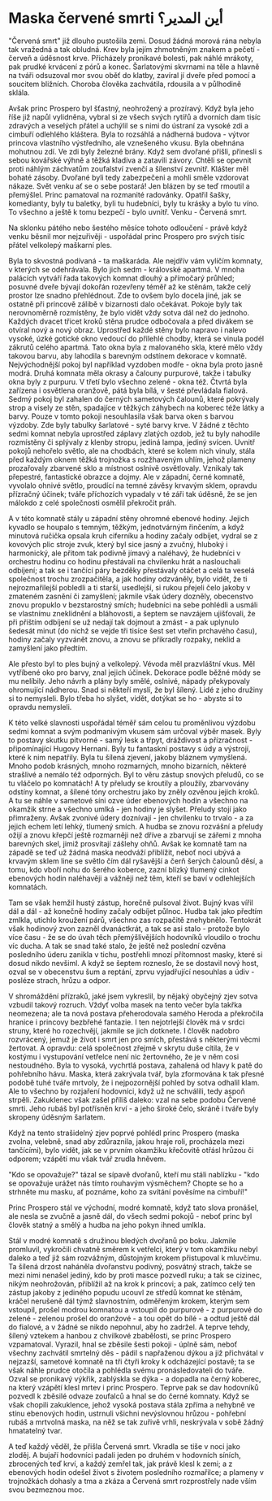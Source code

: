 # Maska červené smrti أين المدير؟

"Červená smrt" již dlouho pustošila zemi. Dosud žádná morová rána nebyla tak vražedná a tak obludná. Krev byla jejím zhmotněným znakem a pečetí - červeň a úděsnost krve. Přicházely pronikavé bolesti, pak náhlé mrákoty, pak prudké krvácení z pórů a konec. Šarlatovými skvrnami na těle a hlavně na tváři odsuzoval mor svou oběť do klatby, zavíral jí dveře před pomocí a soucitem bližních. Choroba člověka zachvátila, rdousila a v půlhodině sklála. 

Avšak princ Prospero byl šťastný, neohrožený a prozíravý. Když byla jeho říše již napůl vylidněna, vybral si ze všech svých rytířů a dvorních dam tisíc zdravých a veselých přátel a uchýlil se s nimi do ústraní za vysoké zdi a cimbuří odlehlého kláštera. Byla to rozsáhlá a nádherná budova - výtvor princova vlastního výstředního, ale vznešeného vkusu. Byla obehnána mohutnou zdí. Ve zdi byly železné brány. Když sem dvořané přišli, přinesli s sebou kovářské výhně a těžká kladiva a zatavili závory. Chtěli se opevnit proti náhlým záchvatům zoufalství zvenčí a šílenství zevnitř. Klášter měl bohaté zásoby. Dvořané byli tedy zabezpečeni a mohli směle vzdorovat nákaze. Svět venku ať se o sebe postará! Jen blázen by se teď rmoutil a přemýšlel. Princ pamatoval na rozmanité radovánky. Opatřil šašky, komedianty, byly tu baletky, byli tu hudebníci, byly tu krásky a bylo tu víno. To všechno a ještě k tomu bezpečí - bylo uvnitř. Venku - Červená smrt. 

Na sklonku pátého nebo šestého měsíce tohoto odloučení - právě když venku běsnil mor nejzuřivěji - uspořádal princ Prospero pro svých tisíc přátel velkolepý maškarní ples.

Byla to skvostná podívaná - ta maškaráda. Ale nejdřív vám vylíčím komnaty, v kterých se odehrávala. Bylo jich sedm - královské apartmá. V mnoha palácích vytváří řada takových komnat dlouhý a přímočarý průhled; posuvné dveře bývají dokořán rozevřeny téměř až ke stěnám, takže celý prostor lze snadno přehlédnout. Zde to ovšem bylo docela jiné, jak se ostatně při princově zálibě v bizarnosti dalo očekávat. Pokoje byly tak nerovnoměrně rozmístěny, že bylo vidět vždy sotva dál než do jednoho. Každých dvacet třicet kroků stěna prudce odbočovala a před divákem se otvíral nový a nový obraz. Uprostřed každé stěny bylo napravo i nalevo vysoké, úzké gotické okno vedoucí do přilehlé chodby, která se vinula podél zákrutů celého apartmá. Tato okna byla z malovaného skla, které mělo vždy takovou barvu, aby lahodila s barevným odstínem dekorace v komnatě. Nejvýchodnější pokoj byl například vyzdoben modře - okna byla proto jasně modrá. Druhá komnata měla okrasy a čalouny purpurové, takže i tabulky okna byly z purpuru. V třetí bylo všechno zelené - okna též. Čtvrtá byla zařízena i osvětlena oranžově, pátá byla bílá, v šesté převládala fialová. Sedmý pokoj byl zahalen do černých sametových čalounů, které pokrývaly strop a visely ze stěn, spadajíce v těžkých záhybech na koberec téže látky a barvy. Pouze v tomto pokoji nesouhlasila však barva oken s barvou výzdoby. Zde byly tabulky šarlatové - syté barvy krve. V žádné z těchto sedmi komnat nebyla uprostřed záplavy zlatých ozdob, jež tu byly nahodile rozmístěny či splývaly z klenby stropu, jediná lampa, jediný svícen. Uvnitř pokojů nehořelo světlo, ale na chodbách, které se kolem nich vinuly, stála před každým oknem těžká trojnožka s rozžhaveným uhlím, jehož plameny prozařovaly zbarvené sklo a místnost oslnivě osvětlovaly. Vznikaly tak přepestré, fantastické obrazce a dojmy. Ale v západní, černé komnatě, vyvolalo ohnivé světlo, proudící na temné závěsy krvavým sklem, opravdu přízračný účinek; tváře příchozích vypadaly v té záři tak úděsně, že se jen málokdo z celé společnosti osmělil překročit práh. 

A v této komnatě stály u západní stěny ohromné ebenové hodiny. Jejich kyvadlo se houpalo s temným, těžkým, jednotvárným řinčením, a když minutová ručička opsala kruh ciferníku a hodiny začaly odbíjet, vydral se z kovových plic stroje zvuk, který byl sice jasný a zvučný, hluboký i harmonický, ale přitom tak podivně jímavý a naléhavý, že hudebníci v orchestru hodinu co hodinu přestávali na chvilenku hrát a naslouchali odbíjení; a tak se i tančící páry bezděky přestávaly otáčet a celá ta veselá společnost trochu zrozpačitěla, a jak hodiny odzváněly, bylo vidět, že ti nejrozmařilejší pobledli a ti starší, usedlejší, si rukou přejeli čelo jakoby v zmateném zasnění či zamyšlení; jakmile však údery dozněly, obecenstvo znovu propuklo v bezstarostný smích; hudebníci na sebe pohlédli a usmáli se vlastnímu zneklidnění a bláhovosti, a šeptem se navzájem ujišťovali, že při příštím odbíjení se už nedají tak dojmout a zmást - a pak uplynulo šedesát minut (do nichž se vejde tři tisíce šest set vteřin prchavého času), hodiny začaly vyzvánět znovu, a znovu se přikradly rozpaky, neklid a zamyšlení jako předtím. 

Ale přesto byl to ples bujný a velkolepý. Vévoda měl prazvláštní vkus. Měl vytříbené oko pro barvy, znal jejich účinek. Dekorace podle běžné módy se mu nelíbily. Jeho návrh a plány byly smělé, oslnivé, nápady překypovaly ohromující nádherou. Snad si někteří myslí, že byl šílený. Lidé z jeho družiny si to nemysleli. Bylo třeba ho slyšet, vidět, dotýkat se ho - abyste si to opravdu nemysleli. 

K této velké slavnosti uspořádal téměř sám celou tu proměnlivou výzdobu sedmi komnat a svým podmanivým vkusem sám určoval výběr masek. Byly to postavy skutku pitvorné - samý lesk a třpyt, dráždivost a přízračnost - připomínající Hugovy Hernani. Byly tu fantaskní postavy s údy a výstrojí, které k nim nepatřily. Byla tu šílená zjevení, jakoby bláznem vymyšlená. Mnoho podob krásných, mnoho rozmarných, mnoho bizarních, některé strašlivé a nemálo též odporných. Byl to věru zástup snových přeludů, co se tu vláčelo po komnatách! A ty přeludy se kroutily a ploužily, zbarvovány odstíny komnat, a šílené tóny orchestru jako by zněly ozvěnou jejich kroků. A tu se náhle v sametové síni ozve úder ebenových hodin a všechno na okamžik strne a všechno umlká - jen hodiny je slyšet. Přeludy stojí jako přimraženy. Avšak zvonivé údery doznívají - jen chvilenku to trvalo - a za jejich echem letí lehký, tlumený smích. A hudba se znovu rozvášní a přeludy ožijí a znovu křepčí ještě rozmarněji než dříve a zbarvují se zářemi z mnoha barevných skel, jimiž prosvítají zášlehy ohňů. Avšak ke komnatě tam na západě se teď už žádná maska neodváží přiblížit, neboť noci ubývá a krvavým sklem line se světlo čím dál ryšavější a čerň šerých čalounů děsí, a tomu, kdo vboří nohu do šerého koberce, zazní blízký tlumený cinkot ebenových hodin naléhavěji a vážněji než těm, kteří se baví v odlehlejších komnatách. 

Tam se však hemžil hustý zástup, horečně pulsoval život. Bujný kvas vířil dál a dál - až konečně hodiny začaly odbíjet půlnoc. Hudba tak jako předtím zmlkla, utichlo kroužení párů, všechno zas rozpačitě znehybnělo. Tentokrát však hodinový zvon zazněl dvanáctkrát, a tak se asi stalo - protože bylo více času - že se do úvah těch přemýšlivějších hodovníků vloudilo o trochu víc ducha. A tak se snad také stalo, že ještě než poslední ozvěna posledního úderu zanikla v tichu, postřehli mnozí přítomnost masky, které si dosud nikdo nevšiml. A když se šeptem rozneslo, že se dostavil nový host, ozval se v obecenstvu šum a reptání, zprvu vyjadřující nesouhlas a údiv - posléze strach, hrůzu a odpor. 

V shromáždění přízraků, jaké jsem vykreslil, by nějaký obyčejný zjev sotva vzbudil takový rozruch. Vždyť volba masek na tento večer byla takřka neomezena; ale ta nová postava přeherodovala samého Heroda a překročila hranice i princovy bezbřehé fantazie. I ten nejotrlejší člověk má v srdci struny, které ho rozechvějí, jakmile se jich dotknete. I člověk nadobro rozvrácený, jemuž je život i smrt jen pro smích, přestává s některými věcmi žertovat. A opravdu: celá společnost zřejmě v skrytu duše cítila, že v kostýmu i vystupování vetřelce není nic žertovného, že je v něm cosi nestoudného. Byla to vysoká, vychrtlá postava, zahalená od hlavy k patě do pohřebního hávu. Maska, která zakrývala tvář, byla zformována k tak přesné podobě tuhé tváře mrtvoly, že i nejpozornější pohled by sotva odhalil klam. Ale to všechno by rozjaření hodovníci, když už ne schválili, tedy aspoň strpěli. Zakuklenec však zašel příliš daleko: vzal na sebe podobu Červené smrti. Jeho rubáš byl potřísněn krví - a jeho široké čelo, skráně i tváře byly skropeny úděsným šarlatem. 

Když na tento strašidelný zjev poprvé pohlédl princ Prospero (maska zvolna, velebně, snad aby zdůraznila, jakou hraje roli, procházela mezi tančícími), bylo vidět, jak se v prvním okamžiku křečovitě otřásl hrůzou či odporem; vzápětí mu však tvář zrudla hněvem. 

"Kdo se opovažuje?" tázal se sípavě dvořanů, kteří mu stáli nablízku - "kdo se opovažuje urážet nás tímto rouhavým výsměchem? Chopte se ho a strhněte mu masku, ať poznáme, koho za svítání pověsíme na cimbuří!" 

Princ Prospero stál ve východní, modré komnatě, když tato slova pronášel, ale nesla se zvučně a jasně dál, do všech sedmi pokojů - neboť princ byl člověk statný a smělý a hudba na jeho pokyn ihned umlkla. 

Stál v modré komnatě s družinou bledých dvořanů po boku. Jakmile promluvil, vykročili chvatně směrem k vetřelci, který v tom okamžiku nebyl daleko a teď již sám rozvážným, důstojným krokem přistupoval k mluvčímu. Ta šílená drzost naháněla dvořanstvu podivný, posvátný strach, takže se mezi nimi nenašel jediný, kdo by proti masce pozvedl ruku; a tak se cizinec, nikým neohrožován, přiblížil až na krok k princovi; a pak, zatímco celý ten zástup jakoby z jediného popudu ucouvl ze středů komnat ke stěnám, kráčel nerušeně dál týmž slavnostním, odměřeným krokem, kterým sem vstoupil, prošel modrou komnatou a vstoupil do purpurové - z purpurové do zelené - zelenou prošel do oranžové - a tou opět do bílé - a odtud ještě dál do fialové, a v žádné se nikdo nepohnul, aby ho zadržel. A teprve tehdy, šílený vztekem a hanbou z chvilkové zbabělosti, se princ Prospero vzpamatoval. Vyrazil, hnal se zběsile šesti pokoji - úplně sám, neboť všechny zachvátil smrtelný děs - pádil s napřaženou dýkou a již přichvátal v nejzazší, sametové komnatě na tři čtyři kroky k odcházející postavě; ta se však náhle prudce otočila a pohlédla svému pronásledovateli do tváře. Ozval se pronikavý výkřik, zablýskla se dýka - a dopadla na černý koberec, na který vzápětí klesl mrtev i princ Prospero. Teprve pak se dav hodovníků pozvedl k zběsilé odvaze zoufalců a hnal se do černé komnaty. Když se však chopili zakuklence, jehož vysoká postava stála zpříma a nehybně ve stínu ebenových hodin, ustrnuli všichni nevýslovnou hrůzou - pohřební rubáš a mrtvolná maska, na něž se tak zuřivě vrhli, neskrývala v sobě žádný hmatatelný tvar. 

A teď každý věděl, že přišla Červená smrt. Vkradla se tiše v noci jako zloděj. A bujaří hodovníci padali jeden po druhém v hodovních síních, zbrocených teď krví, a každý zemřel tak, jak právě klesl k zemi; a z ebenových hodin odešel život s životem posledního rozmařilce; a plameny v trojnožkách dohasly a tma a zkáza a Červená smrt rozprostřely nade vším svou bezmeznou moc.
  